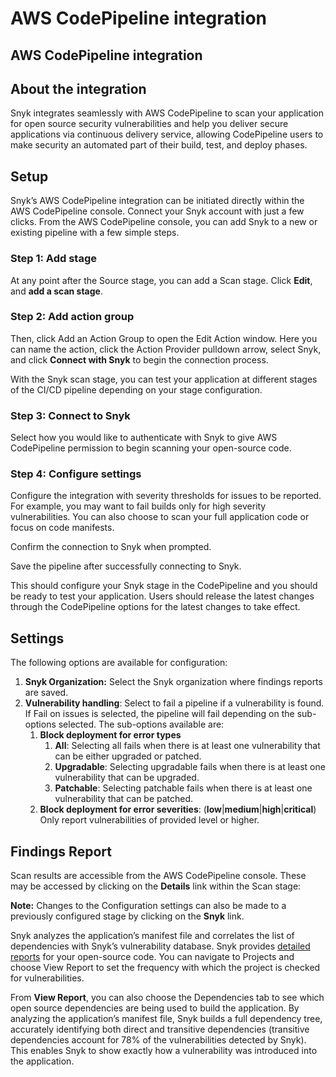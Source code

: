 # AWS CodePipeline integration

##  AWS CodePipeline integration

## About the integration

Snyk integrates seamlessly with AWS CodePipeline to scan your application for open source security vulnerabilities and help you deliver secure applications via continuous delivery service, allowing CodePipeline users to make security an automated part of their build, test, and deploy phases.

## Setup

Snyk’s AWS CodePipeline integration can be initiated directly within the AWS CodePipeline console. Connect your Snyk account with just a few clicks. From the AWS CodePipeline console, you can add Snyk to a new or existing pipeline with a few simple steps.

### Step 1: Add stage

At any point after the Source stage, you can add a Scan stage. Click **Edit**, and **add a scan stage**.

### Step 2: Add action group

Then, click Add an Action Group to open the Edit Action window. Here you can name the action, click the Action Provider pulldown arrow, select Snyk, and click **Connect with Snyk** to begin the connection process.

With the Snyk scan stage, you can test your application at different stages of the CI/CD pipeline depending on your stage configuration.

### Step 3: Connect to Snyk

Select how you would like to authenticate with Snyk to give AWS CodePipeline permission to begin scanning your open-source code.

### Step 4: Configure settings

Configure the integration with severity thresholds for issues to be reported. For example, you may want to fail builds only for high severity vulnerabilities. You can also choose to scan your full application code or focus on code manifests.

Confirm the connection to Snyk when prompted.

Save the pipeline after successfully connecting to Snyk.

This should configure your Snyk stage in the CodePipeline and you should be ready to test your application. Users should release the latest changes through the CodePipeline options for the latest changes to take effect.

## Settings

The following options are available for configuration:

1. **Snyk Organization:** Select the Snyk organization where findings reports are saved.
2. **Vulnerability handling**: Select to fail a pipeline if a vulnerability is found. If Fail on issues is selected, the pipeline will fail depending on the sub-options selected. The sub-options available are:
   1. **Block deployment for error types**
      1. **All**: Selecting all fails when there is at least one vulnerability that can be either upgraded or patched.
      2. **Upgradable**: Selecting upgradable fails when there is at least one vulnerability that can be upgraded.
      3. **Patchable**: Selecting patchable fails when there is at least one vulnerability that can be patched.
   2. **Block deployment for error severities**: \(**low**\|**medium**\|**high**\|**critical**\) Only report vulnerabilities of provided level or higher.

## Findings Report

Scan results are accessible from the AWS CodePipeline console. These may be accessed by clicking on the **Details** link within the Scan stage:

**Note:** Changes to the Configuration settings can also be made to a previously configured stage by clicking on the **Snyk** link.

Snyk analyzes the application’s manifest file and correlates the list of dependencies with Snyk’s vulnerability database. Snyk provides [detailed reports](https://support.snyk.io/hc/en-us/categories/360000598418-Reports-and-remediation) for your open-source code. You can navigate to Projects and choose View Report to set the frequency with which the project is checked for vulnerabilities.

From **View Report**, you can also choose the Dependencies tab to see which open source dependencies are being used to build the application. By analyzing the application’s manifest file, Snyk builds a full dependency tree, accurately identifying both direct and transitive dependencies \(transitive dependencies account for 78% of the vulnerabilities detected by Snyk\). This enables Snyk to show exactly how a vulnerability was introduced into the application.

